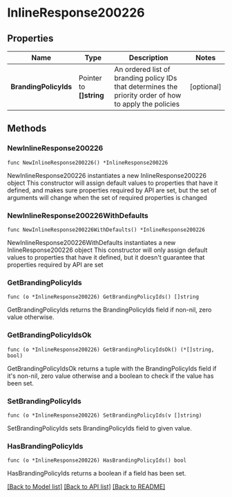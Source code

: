 # InlineResponse200226

## Properties

Name | Type | Description | Notes
------------ | ------------- | ------------- | -------------
**BrandingPolicyIds** | Pointer to **[]string** |       An ordered list of branding policy IDs that determines the priority order of how to apply the policies  | [optional] 

## Methods

### NewInlineResponse200226

`func NewInlineResponse200226() *InlineResponse200226`

NewInlineResponse200226 instantiates a new InlineResponse200226 object
This constructor will assign default values to properties that have it defined,
and makes sure properties required by API are set, but the set of arguments
will change when the set of required properties is changed

### NewInlineResponse200226WithDefaults

`func NewInlineResponse200226WithDefaults() *InlineResponse200226`

NewInlineResponse200226WithDefaults instantiates a new InlineResponse200226 object
This constructor will only assign default values to properties that have it defined,
but it doesn't guarantee that properties required by API are set

### GetBrandingPolicyIds

`func (o *InlineResponse200226) GetBrandingPolicyIds() []string`

GetBrandingPolicyIds returns the BrandingPolicyIds field if non-nil, zero value otherwise.

### GetBrandingPolicyIdsOk

`func (o *InlineResponse200226) GetBrandingPolicyIdsOk() (*[]string, bool)`

GetBrandingPolicyIdsOk returns a tuple with the BrandingPolicyIds field if it's non-nil, zero value otherwise
and a boolean to check if the value has been set.

### SetBrandingPolicyIds

`func (o *InlineResponse200226) SetBrandingPolicyIds(v []string)`

SetBrandingPolicyIds sets BrandingPolicyIds field to given value.

### HasBrandingPolicyIds

`func (o *InlineResponse200226) HasBrandingPolicyIds() bool`

HasBrandingPolicyIds returns a boolean if a field has been set.


[[Back to Model list]](../README.md#documentation-for-models) [[Back to API list]](../README.md#documentation-for-api-endpoints) [[Back to README]](../README.md)


